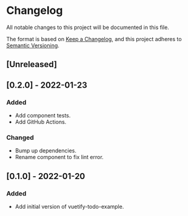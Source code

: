 # Changelog

All notable changes to this project will be documented in this file.

The format is based on [Keep a Changelog](https://keepachangelog.com/en/1.0.0/),
and this project adheres to [Semantic Versioning](https://semver.org/spec/v2.0.0.html).

## [Unreleased]

## [0.2.0] - 2022-01-23

### Added

- Add component tests.
- Add GitHub Actions.

### Changed

- Bump up dependencies.
- Rename component to fix lint error.

## [0.1.0] - 2022-01-20

### Added

- Add initial version of vuetify-todo-example.
